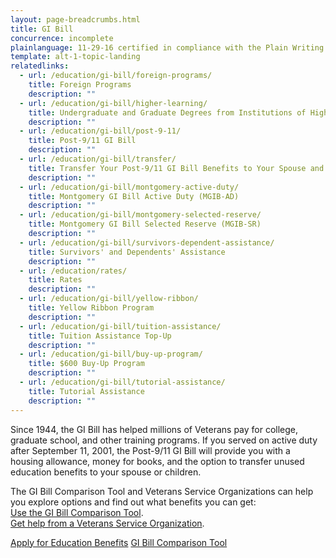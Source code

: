 ```yaml
---
layout: page-breadcrumbs.html
title: GI Bill
concurrence: incomplete
plainlanguage: 11-29-16 certified in compliance with the Plain Writing Act
template: alt-1-topic-landing
relatedlinks:
  - url: /education/gi-bill/foreign-programs/
    title: Foreign Programs
    description: ""
  - url: /education/gi-bill/higher-learning/
    title: Undergraduate and Graduate Degrees from Institutions of Higher Learning 
    description: ""
  - url: /education/gi-bill/post-9-11/
    title: Post-9/11 GI Bill
    description: ""
  - url: /education/gi-bill/transfer/
    title: Transfer Your Post-9/11 GI Bill Benefits to Your Spouse and Dependents
    description: ""
  - url: /education/gi-bill/montgomery-active-duty/
    title: Montgomery GI Bill Active Duty (MGIB-AD)
    description: ""
  - url: /education/gi-bill/montgomery-selected-reserve/
    title: Montgomery GI Bill Selected Reserve (MGIB-SR)
    description: ""
  - url: /education/gi-bill/survivors-dependent-assistance/
    title: Survivors' and Dependents' Assistance
    description: ""
  - url: /education/rates/
    title: Rates
    description: ""
  - url: /education/gi-bill/yellow-ribbon/
    title: Yellow Ribbon Program
    description: ""
  - url: /education/gi-bill/tuition-assistance/
    title: Tuition Assistance Top-Up
    description: ""
  - url: /education/gi-bill/buy-up-program/
    title: $600 Buy-Up Program
    description: ""
  - url: /education/gi-bill/tutorial-assistance/
    title: Tutorial Assistance
    description: ""
---
```


<div class="va-introtext">

Since 1944, the GI Bill has helped millions of Veterans pay for college, graduate school, and other training programs. If you served on active duty after September 11, 2001, the Post-9/11 GI Bill will provide you with a housing allowance, money for books, and the option to transfer unused education benefits to your spouse or children.

The GI Bill Comparison Tool and Veterans Service Organizations can help you explore options and find out what benefits you can get:<br>
[Use the GI Bill Comparison Tool](/gi-bill-comparison-tool/).
<br>
[Get help from a Veterans Service Organization](http://www.va.gov/vso/).

<a class="usa-button-primary va-button-primary" href="/education/apply/">Apply for Education Benefits</a> <a class="usa-button-primary va-button-secondary" href="/gi-bill-comparison-tool/">GI Bill Comparison Tool</a>
</div>
